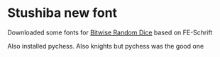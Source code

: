 # Stushiba new font

Downloaded some fonts for [Bitwise Random Dice](5e59de05-0e8b-4447-b916-c973961d5c0c.md) based on FE-Schrift

Also installed pychess. Also knights but pychess was the good one
